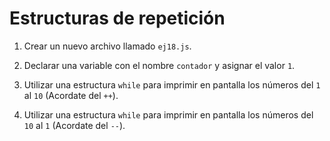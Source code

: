 # Estructuras de repetición

1. Crear un nuevo archivo llamado `ej18.js`.

1. Declarar una variable con el nombre `contador` y asignar el valor `1`.

1. Utilizar una estructura `while` para imprimir en pantalla los números del `1` al `10` (Acordate del `++`).

1. Utilizar una estructura `while` para imprimir en pantalla los números del `10` al `1` (Acordate del `--`).
